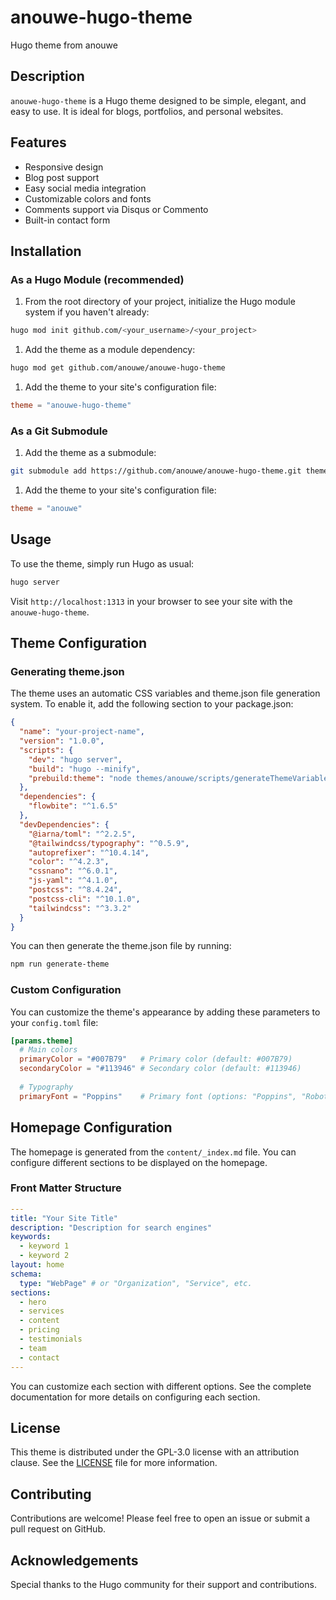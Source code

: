 # anouwe-hugo-theme

Hugo theme from anouwe

## Description

`anouwe-hugo-theme` is a Hugo theme designed to be simple, elegant, and easy to use. It is ideal for blogs, portfolios, and personal websites.

## Features

- Responsive design
- Blog post support
- Easy social media integration
- Customizable colors and fonts
- Comments support via Disqus or Commento
- Built-in contact form

## Installation

### As a Hugo Module (recommended)

1. From the root directory of your project, initialize the Hugo module system if you haven't already:

```bash
hugo mod init github.com/<your_username>/<your_project>
```

1. Add the theme as a module dependency:

```bash
hugo mod get github.com/anouwe/anouwe-hugo-theme
```

1. Add the theme to your site's configuration file:

```toml
theme = "anouwe-hugo-theme"
```

### As a Git Submodule

1. Add the theme as a submodule:

```bash
git submodule add https://github.com/anouwe/anouwe-hugo-theme.git themes/anouwe
```

1. Add the theme to your site's configuration file:

```toml
theme = "anouwe"
```

## Usage

To use the theme, simply run Hugo as usual:

```bash
hugo server
```

Visit `http://localhost:1313` in your browser to see your site with the `anouwe-hugo-theme`.

## Theme Configuration

### Generating theme.json

The theme uses an automatic CSS variables and theme.json file generation system. To enable it, add the following section to your package.json:

```json
{
  "name": "your-project-name",
  "version": "1.0.0",
  "scripts": {
    "dev": "hugo server",
    "build": "hugo --minify",
    "prebuild:theme": "node themes/anouwe/scripts/generateThemeVariables.mjs"
  },
  "dependencies": {
    "flowbite": "^1.6.5"
  },
  "devDependencies": {
    "@iarna/toml": "^2.2.5",
    "@tailwindcss/typography": "^0.5.9",
    "autoprefixer": "^10.4.14",
    "color": "^4.2.3",
    "cssnano": "^6.0.1",
    "js-yaml": "^4.1.0",
    "postcss": "^8.4.24",
    "postcss-cli": "^10.1.0",
    "tailwindcss": "^3.3.2"
  }
}
```

You can then generate the theme.json file by running:

```bash
npm run generate-theme
```

### Custom Configuration

You can customize the theme's appearance by adding these parameters to your `config.toml` file:

```toml
[params.theme]
  # Main colors
  primaryColor = "#007B79"   # Primary color (default: #007B79)
  secondaryColor = "#113946" # Secondary color (default: #113946)
  
  # Typography
  primaryFont = "Poppins"    # Primary font (options: "Poppins", "Roboto", "Inter")
```

## Homepage Configuration

The homepage is generated from the `content/_index.md` file. You can configure different sections to be displayed on the homepage.

### Front Matter Structure

```yaml
---
title: "Your Site Title"
description: "Description for search engines"
keywords:
  - keyword 1
  - keyword 2
layout: home
schema:
  type: "WebPage" # or "Organization", "Service", etc.
sections:
  - hero
  - services
  - content
  - pricing
  - testimonials
  - team
  - contact
---
```

You can customize each section with different options. See the complete documentation for more details on configuring each section.

## License

This theme is distributed under the GPL-3.0 license with an attribution clause. See the [LICENSE](LICENSE) file for more information.

## Contributing

Contributions are welcome! Please feel free to open an issue or submit a pull request on GitHub.

## Acknowledgements

Special thanks to the Hugo community for their support and contributions.